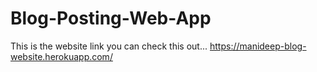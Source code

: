 # Blog-Posting-Web-App

This is the website link you can check this out... https://manideep-blog-website.herokuapp.com/

